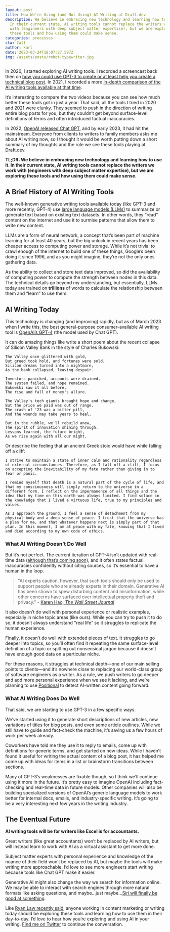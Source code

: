 ```yaml
---
layout: post
title: How We’re Using (and Not Using) AI Writing at Draft.dev
description: We believe in embracing new technology and learning how to use it.
  In their current state, AI writing tools cannot replace the writers we work
  with (engineers with deep subject matter expertise), but we are exploring
  these tools and how using them could make sense.
categories: processes
cta: Call
author: karl
date: 2023-03-24T18:07:27.597Z
img: /assets/posts/robot-typewriter.jpg
---
```

In 2020, I started exploring AI writing tools. I recorded a screencast back then on [how you could use GPT-3 to create or at least help you create a technical blog post](https://www.youtube.com/watch?v=lywWkR0vo_A). In 2021, I recorded a more [in-depth comparison of the AI writing tools available at that time](https://www.youtube.com/watch?v=UO6YATnEFGU&t=18s).

It’s interesting to compare the two videos because you can see how much better these tools got in just a year. That said, all the tools I tried in 2020 and 2021 were clunky. They seemed to push in the direction of writing entire blog posts for you, but they couldn’t get beyond surface-level definitions of terms and often introduced factual inaccuracies.

In 2022, [OpenAI released Chat GPT](https://chat.openai.com/), and by early 2023, it had hit the mainstream. Everyone from clients to writers to family members asks me about AI writing now, so I thought it would be worth putting down a short summary of my thoughts and the role we see these tools playing at Draft.dev.

**TL;DR: We believe in embracing new technology and learning how to use it. In their current state, AI writing tools cannot replace the writers we work with (engineers with deep subject matter expertise), but we are exploring these tools and how using them could make sense.**

## A Brief History of AI Writing Tools

The well-known generative writing tools available today (like GPT-3 and more recently, GPT-4) use [large language models (LLMs)](https://blogs.nvidia.com/blog/2023/01/26/what-are-large-language-models-used-for/) to summarize or generate text based on existing text datasets. In other words, they “read” content on the internet and use it to surmise patterns that allow them to write new content.

LLMs are a form of neural network, a concept that’s been part of machine learning for at least 40 years, but the big unlock in recent years has been cheaper access to computing power and storage. While it’s not trivial to crawl enough of the internet to build one of these things, Google’s been doing it since 1996, and as you might imagine, they’re not the only ones gathering data.

As the ability to collect and store text data improved, so did the availability of computing power to compute the strength between nodes in this data. The technical details go beyond my understanding, but essentially, LLMs today are trained on **trillions** of words to calculate the relationship between them and “learn” to use them.

## AI Writing Today

This technology is changing (and improving) rapidly, but as of March 2023 when I write this, the best general-purpose consumer-available AI writing tool is [OpenAI’s GPT-4](https://openai.com/research/gpt-4) (the model used by Chat GPT).

It can do amazing things like write a short poem about the recent collapse of Silicon Valley Bank in the style of Charles Bukowski:

```
The Valley once glittered with gold,
But greed took hold, and fortunes were sold.
Silicon dreams turned into a nightmare,
As the bank collapsed, leaving despair.

Investors panicked, accounts were drained,
The system failed, and hope remained.
Bukowski saw it all before,
The rise and fall of money's allure.

The Valley's tech giants brought hope and change,
But the price we paid was out of range.
The crash of '23 was a bitter pill,
And the wounds may take years to heal.

But in the rubble, we'll rebuild anew,
The spirit of innovation shining through.
Lessons learned, the future bright,
As we rise again with all our might.
```

Or describe the feeling that an ancient Greek stoic would have while falling off a cliff:

```
I strive to maintain a state of inner calm and rationality regardless of external circumstances. Therefore, as I fall off a cliff, I focus on accepting the inevitability of my fate rather than giving in to fear or panic.

I remind myself that death is a natural part of the cycle of life, and that my consciousness will simply return to the universe in a different form. I reflect on the impermanence of all things and the idea that my time on this earth was always limited. I find solace in the knowledge that I lived a virtuous life, true to my principles and values.

As I approach the ground, I feel a sense of detachment from my physical body and a deep sense of peace. I trust that the universe has a plan for me, and that whatever happens next is simply part of that plan. In this moment, I am at peace with my fate, knowing that I lived and died according to my own code of ethics.
```

### What AI Writing Doesn’t Do Well

But it’s not perfect. The current iteration of GPT-4 isn’t updated with real-time data ([although that’s coming soon](https://news.ycombinator.com/item?id=35285664)), and it often states factual inaccuracies confidently without citing sources, so it’s essential to have a human in the loop.

> "AI experts caution, however, that such tools should only be used to support people who are already experts in their domain. Generative AI has been shown to spew disturbing content and misinformation, while other concerns have surfaced over intellectual property theft and privacy." - [Karen Hao, *The Wall Street Journal*](https://www.wsj.com/articles/from-ceos-to-coders-employees-experiment-with-new-ai-programs-32e1768a)

It also doesn’t do well with personal experience or realistic examples, especially in niche topic areas (like ours). While you can try to push it to do so, it doesn’t always understand “real life” so it struggles to replicate the human experience.

Finally, it doesn’t do well with extended pieces of text. It struggles to go deeper into topics, so you’ll often find it repeating the same surface-level definition of a topic or spitting out nonsensical jargon because it doesn’t have enough good data on a particular niche.

For these reasons, it struggles at technical depth—one of our main selling points to clients—and it’s nowhere close to replacing our world-class group of software engineers as a writer. As a rule, we push writers to go deeper and add more personal experience when we see it lacking, and we’re planning to use [Positional](https://www.positional.com/) to detect AI-written content going forward.

### What AI Writing Does Do Well

That said, we are starting to use GPT-3 in a few specific ways.

We’ve started using it to generate short descriptions of new articles, new variations of titles for blog posts, and even some article outlines. While we still have to guide and fact-check the machine, it’s saving us a few hours of work per week already.

Coworkers have told me they use it to reply to emails, come up with definitions for generic terms, and get started on new ideas. While I haven’t found it useful for writing the actual content of a blog post, it has helped me come up with ideas for items in a list or brainstorm transitions between sections.

Many of GPT-3’s weaknesses are fixable though, so I think we’ll continue using it more in the future. It’s pretty easy to imagine OpenAI including fact-checking and real-time data in future models. Other companies will also be building specialized versions of OpenAI’s generic language models to work better for internal docs, emails, and industry-specific writing. It’s going to be a very interesting next few years in the writing industry.

## The Eventual Future

**AI writing tools will be for writers like Excel is for accountants.**

Great writers (like great accountants) won’t be replaced by AI writers, but will instead learn to work with AI as a virtual assistant to get more done.

Subject matter experts with personal experience and knowledge of the nuance of their field won’t be replaced by AI, but maybe the tools will make writing more approachable. I’d love to see more engineers start writing because tools like Chat GPT make it easier.

Generative AI might also change the way we search for information online. We may be able to interact with search engines through more natural formats like asking questions, and maybe…just maybe…[Siri will finally be good at something](https://www.youtube.com/watch?v=SEg4rl1B7HI).

Like [Ryan Law recently said](https://twitter.com/thinking_slow/status/1626175493664919553?t=vn_6mrMd1OvQQcwG9aAZCA&s=19), anyone working in content marketing or writing today should be exploring these tools and learning how to use them in their day-to-day. I’d love to hear how you’re exploring and using AI in your writing. [Find me on Twitter](https://twitter.com/karllhughes) to continue the conversation.


